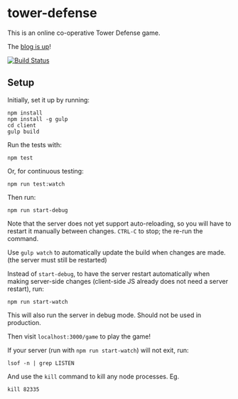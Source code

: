 # tower-defense

This is an online co-operative Tower Defense game.

The [blog is up][blog]!

[![Build Status](https://travis-ci.org/danielmoniz/tower-defense.svg?branch=master)](https://travis-ci.org/danielmoniz/tower-defense)


## Setup


Initially, set it up by running:

    npm install
    npm install -g gulp
    cd client
    gulp build

Run the tests with:

    npm test

Or, for continuous testing:

    npm run test:watch

Then run:

    npm run start-debug

Note that the server does not yet support auto-reloading, so you will have to restart it manually between changes. `CTRL-C` to stop; the re-run the command.

Use `gulp watch` to automatically update the build when changes are made. (the server must still be restarted)

Instead of `start-debug`, to have the server restart automatically when making server-side changes (client-side JS already does not need a server restart), run:

    npm run start-watch

This will also run the server in debug mode. Should not be used in production.

Then visit `localhost:3000/game` to play the game!

If your server (run with `npm run start-watch`) will not exit, run:

    lsof -n | grep LISTEN

And use the `kill` command to kill any node processes. Eg.

    kill 82335

[blog]: https://danielmoniz.github.io/tower-defense/
